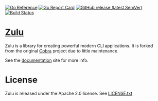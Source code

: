 [![Go Reference](https://pkg.go.dev/badge/github.com/zulucmd/zulu)](https://pkg.go.dev/github.com/zulucmd/zulu)
[![Go Report Card](https://goreportcard.com/badge/github.com/zulucmd/zulu)](https://goreportcard.com/report/github.com/zulucmd/zulu)
[![GitHub release (latest SemVer)](https://img.shields.io/github/v/release/zulucmd/zulu?sort=semver)](https://github.com/zulucmd/zulu/releases)
[![Build Status](https://github.com/zulucmd/zulu/actions/workflows/test.yml/badge.svg)](https://github.com/zulucmd/zulu/actions/workflows/test.yml)

# [Zulu](https://zulucmd.github.io/zulu)

Zulu is a library for creating powerful modern CLI applications. It is forked from the original [Cobra](https://github.com/spf13/cobra) project due to little maintenance.

See the [documentation](https://zulucmd.github.io/zulu) site for more info.

# License

Zulu is released under the Apache 2.0 license. See [LICENSE.txt](LICENSE.txt)

